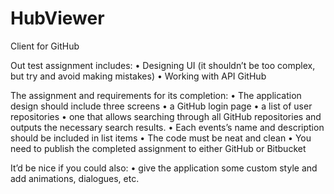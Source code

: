 # HubViewer
Client for GitHub

Out test assignment includes:
• Designing UI (it shouldn’t be too complex, but try and avoid making
mistakes)
• Working with API GitHub

The assignment and requirements for its completion:
• The application design should include three screens
• a GitHub login page
• a list of user repositories
• one that allows searching through all GitHub repositories and
outputs the necessary search results.
• Each events’s name and description should be included in list
items
• The code must be neat and clean
• You need to publish the completed assignment to either GitHub or
Bitbucket


It’d be nice if you could also:
• give the application some custom style and add animations,
dialogues, etc.
